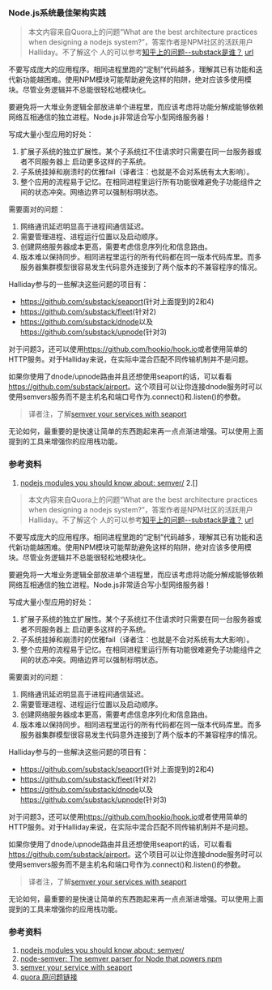 ### Node.js系统最佳架构实践

> 本文内容来自Quora上的问题“What are the best architecture practices when
designing a nodejs system?”，答案作者是NPM社区的活跃用户Halliday。不了解这个
人的可以参考[知乎上的问题--substack是谁？](http://www.zhihu.com/question/22036062) [url](http://www.quora.com/What-are-some-best-architecture-practices-when-designing-a-nodejs-system)

不要写成庞大的应用程序。相同进程里跑的“定制”代码越多，理解其已有功能和迭代新功能越困难。使用NPM模块可能帮助避免这样的陷阱，绝对应该多使用模块。尽管业务逻辑并不总能很轻松地模块化。

要避免将一大堆业务逻辑全部放进单个进程里，而应该考虑将功能分解成能够依赖网络互相通信的独立进程。Node.js非常适合写小型网络服务器！

写成大量小型应用的好处：
1.  扩展子系统的独立扩展性。某个子系统扛不住请求时只需要在同一台服务器或者不同服务器上    启动更多这样的子系统。
2.  子系统挂掉和崩溃时的优雅fail（译者注：也就是不会对系统有太大影响）。
3.  整个应用的流程易于记忆。在相同进程里运行所有功能很难避免子功能组件之间的状态冲突。网络边界可以强制标明状态。

需要面对的问题：
1.  网络通讯延迟明显高于进程间通信延迟。
2.  需要管理进程、进程运行位置以及启动顺序。
3.  创建网络服务器成本更高，需要考虑信息序列化和信息路由。
4.  版本难以保持同步。相同进程里运行的所有代码都在同一版本代码库里。而多服务器集群模型很容易发生代码意外连接到了两个版本的不兼容程序的情况。

Halliday参与的一些解决这些问题的项目有：
* <https://github.com/substack/seaport>(针对上面提到的2和4)
* <https://github.com/substack/fleet>(针对2)
* <https://github.com/substack/dnode>以及<https://github.com/substack/upnode>(针对3)

对于问题3，还可以使用<https://github.com/hookio/hook.io>或者使用简单的HTTP服务。对于Halliday来说，在实际中混合匹配不同传输机制并不是问题。

如果你使用了dnode/upnode路由并且还想使用seaport的话，可以看看<https://github.com/substack/airport>。这个项目可以让你连接dnode服务时可以使用semvers服务而不是主机名和端口号作为.connect()和.listen()的参数。
> 译者注，了解[semver your services with seaport](http://substack.net/semver_your_services_with_seaport)

无论如何，最重要的是快速让简单的东西跑起来再一点点渐进增强。可以使用上面提到的工具来增强你的应用栈功能。

### 参考资料
1.  [nodejs modules you should know about: semver/](http://www.catonmat.net/blog/nodejs-modules-semver/)
2.[] 
> 本文内容来自Quora上的问题“What are the best architecture practices when
designing a nodejs system?”，答案作者是NPM社区的活跃用户Halliday。不了解这个
人的可以参考[知乎上的问题--substack是谁？](http://www.zhihu.com/question/22036062) [url](http://www.quora.com/What-are-some-best-architecture-practices-when-designing-a-nodejs-system)

不要写成庞大的应用程序。相同进程里跑的“定制”代码越多，理解其已有功能和迭代新功能越困难。使用NPM模块可能帮助避免这样的陷阱，绝对应该多使用模块。尽管业务逻辑并不总能很轻松地模块化。

要避免将一大堆业务逻辑全部放进单个进程里，而应该考虑将功能分解成能够依赖网络互相通信的独立进程。Node.js非常适合写小型网络服务器！

写成大量小型应用的好处：
1.  扩展子系统的独立扩展性。某个子系统扛不住请求时只需要在同一台服务器或者不同服务器上    启动更多这样的子系统。
2.  子系统挂掉和崩溃时的优雅fail（译者注：也就是不会对系统有太大影响）。
3.  整个应用的流程易于记忆。在相同进程里运行所有功能很难避免子功能组件之间的状态冲突。网络边界可以强制标明状态。

需要面对的问题：
1.  网络通讯延迟明显高于进程间通信延迟。
2.  需要管理进程、进程运行位置以及启动顺序。
3.  创建网络服务器成本更高，需要考虑信息序列化和信息路由。
4.  版本难以保持同步。相同进程里运行的所有代码都在同一版本代码库里。而多服务器集群模型很容易发生代码意外连接到了两个版本的不兼容程序的情况。

Halliday参与的一些解决这些问题的项目有：
* <https://github.com/substack/seaport>(针对上面提到的2和4)
* <https://github.com/substack/fleet>(针对2)
* <https://github.com/substack/dnode>以及<https://github.com/substack/upnode>(针对3)

对于问题3，还可以使用<https://github.com/hookio/hook.io>或者使用简单的HTTP服务。对于Halliday来说，在实际中混合匹配不同传输机制并不是问题。

如果你使用了dnode/upnode路由并且还想使用seaport的话，可以看看<https://github.com/substack/airport>。这个项目可以让你连接dnode服务时可以使用semvers服务而不是主机名和端口号作为.connect()和.listen()的参数。
> 译者注，了解[semver your services with seaport](http://substack.net/semver_your_services_with_seaport)

无论如何，最重要的是快速让简单的东西跑起来再一点点渐进增强。可以使用上面提到的工具来增强你的应用栈功能。

### 参考资料
1.  [nodejs modules you should know about: semver/](http://www.catonmat.net/blog/nodejs-modules-semver/)
2.  [node-semver: The semver parser for Node that powers npm](http://thechangelog.com/node-semver-the-semver-parser-for-node-the-one-npm-uses/)
3.  [semver your service with seaport](http://substack.net/semver_your_services_with_seaport)
4.  [quora 原问题链接](http://www.quora.com/What-are-some-best-architecture-practices-when-designing-a-nodejs-system)
